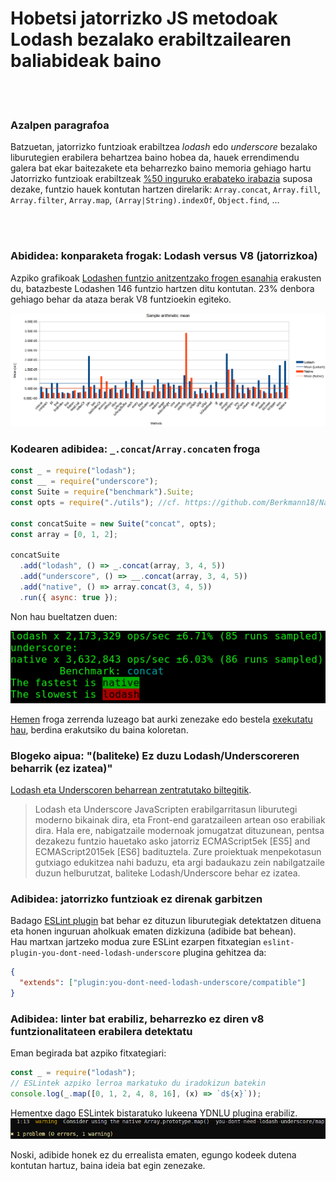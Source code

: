 # Hobetsi jatorrizko JS metodoak Lodash bezalako erabiltzailearen baliabideak baino

<br/><br/>

### Azalpen paragrafoa

Batzuetan, jatorrizko funtzioak erabiltzea _lodash_ edo _underscore_ bezalako liburutegien erabilera behartzea baino hobea da, hauek errendimendu galera bat ekar baitezakete eta beharrezko baino memoria gehiago hartu
Jatorrizko funtzioak erabiltzeak [%50 inguruko erabateko irabazia](https://github.com/Berkmann18/NativeVsUtils/blob/master/analysis.xlsx) suposa dezake, funtzio hauek kontutan hartzen direlarik: `Array.concat`, `Array.fill`, `Array.filter`, `Array.map`, `(Array|String).indexOf`, `Object.find`, ...

<!-- koparaketa hemen: https://gist.github.com/Berkmann18/3a99f308d58535ab0719ac8fc3c3b8bb-->

<br/><br/>

### Abididea: konparaketa frogak: Lodash versus V8 (jatorrizkoa)

Azpiko grafikoak [Lodashen funtzio anitzentzako frogen esanahia](https://github.com/Berkmann18/NativeVsUtils/blob/master/nativeVsLodash.ods) erakusten du, batazbeste Lodashen 146 funtzio hartzen ditu kontutan. 23% denbora gehiago behar da ataza berak V8 funtzioekin egiteko.

![esanahia](../../assets/images/sampleMeanDiag.png)

### Kodearen adibidea: `_.concat`/`Array.concat`en froga

```javascript
const _ = require("lodash");
const __ = require("underscore");
const Suite = require("benchmark").Suite;
const opts = require("./utils"); //cf. https://github.com/Berkmann18/NativeVsUtils/blob/master/utils.js

const concatSuite = new Suite("concat", opts);
const array = [0, 1, 2];

concatSuite
  .add("lodash", () => _.concat(array, 3, 4, 5))
  .add("underscore", () => __.concat(array, 3, 4, 5))
  .add("native", () => array.concat(3, 4, 5))
  .run({ async: true });
```

Non hau bueltatzen duen:

![output](../../assets/images/concat-benchmark.png)

[Hemen](https://github.com/Berkmann18/NativeVsUtils/blob/master/index.txt) froga zerrenda luzeago bat aurki zenezake edo bestela [exekutatu hau](https://github.com/Berkmann18/NativeVsUtils/blob/master/index.js), berdina erakutsiko du baina koloretan.

### Blogeko aipua: "(baliteke) Ez duzu Lodash/Underscoreren beharrik (ez izatea)"

[Lodash eta Underscoren beharrean zentratutako biltegitik](https://github.com/you-dont-need/You-Dont-Need-Lodash-Underscore).

> Lodash eta Underscore JavaScripten erabilgarritasun liburutegi moderno bikainak dira, eta Front-end garatzaileen artean oso erabiliak dira. Hala ere, nabigatzaile modernoak jomugatzat dituzunean, pentsa dezakezu funtzio hauetako asko jatorriz ECMAScript5ek [ES5] and ECMAScript2015ek [ES6] badituztela. Zure proiektuak menpekotasun gutxiago edukitzea nahi baduzu, eta argi badaukazu zein nabilgatzaile duzun helburutzat, baliteke Lodash/Underscore behar ez izatea.

### Adibidea: jatorrizko funtzioak ez direnak garbitzen

Badago [ESLint plugin](https://www.npmjs.com/package/eslint-plugin-you-dont-need-lodash-underscore) bat behar ez dituzun liburutegiak detektatzen dituena eta honen inguruan aholkuak ematen dizkizuna (adibide bat behean).<br> Hau martxan jartzeko modua zure ESLint ezarpen fitxategian `eslint-plugin-you-dont-need-lodash-underscore` plugina gehitzea da:

```json
{
  "extends": ["plugin:you-dont-need-lodash-underscore/compatible"]
}
```

### Adibidea: linter bat erabiliz, beharrezko ez diren v8 funtzionalitateen erabilera detektatu

Eman begirada bat azpiko fitxategiari:

```js
const _ = require("lodash");
// ESLintek azpiko lerroa markatuko du iradokizun batekin
console.log(_.map([0, 1, 2, 4, 8, 16], (x) => `d${x}`));
```

Hementxe dago ESLintek bistaratuko lukeena YDNLU plugina erabiliz.
![output](../../assets/images/ydnlu.png)

Noski, adibide honek ez du errealista ematen, egungo kodeek dutena kontutan hartuz, baina ideia bat egin zenezake.
